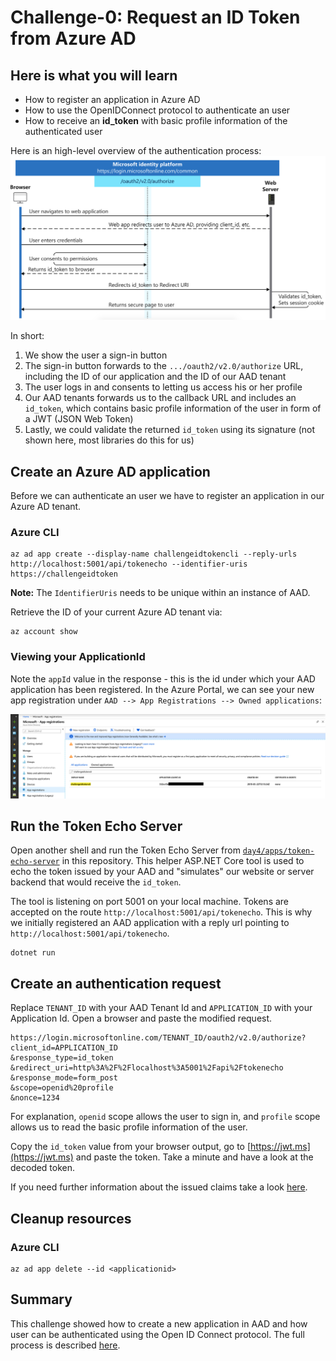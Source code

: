 # Challenge-0: Request an ID Token from Azure AD

## Here is what you will learn

- How to register an application in Azure AD
- How to use the OpenIDConnect protocol to authenticate an user
- How to receive an __id_token__ with basic profile information of the authenticated user

Here is an high-level overview of the authentication process:
![Flow](images/oidc-id-token-flow.png)

In short:

1. We show the user a sign-in button
1. The sign-in button forwards to the `.../oauth2/v2.0/authorize` URL, including the ID of our application and the ID of our AAD tenant
1. The user logs in and consents to letting us access his or her profile
1. Our AAD tenants forwards us to the callback URL and includes an `id_token`, which contains basic profile information of the user in form of a JWT (JSON Web Token)
1. Lastly, we could validate the returned `id_token` using its signature (not shown here, most libraries do this for us)

## Create an Azure AD application

Before we can authenticate an user we have to register an application in our Azure AD tenant.

### Azure CLI

```shell
az ad app create --display-name challengeidtokencli --reply-urls http://localhost:5001/api/tokenecho --identifier-uris https://challengeidtoken
```
**Note:** The `IdentifierUris` needs to be unique within an instance of AAD.

Retrieve the ID of your current Azure AD tenant via:

```shell
az account show 
```

### Viewing your ApplicationId

Note the `appId` value in the response - this is the id under which your AAD application has been registered. In the Azure Portal, we can see your new app registration under `AAD --> App Registrations --> Owned applications`:

![alt-text](images/aad_app_registration.png)

## Run the Token Echo Server

Open another shell and run the Token Echo Server from [`day4/apps/token-echo-server`](../apps/token-echo-server) in this repository. This helper ASP.NET Core tool is used to echo the token issued by your AAD and "simulates" our website or server backend that would receive the `id_token`.

The tool is listening on port 5001 on your local machine. Tokens are accepted on the route `http://localhost:5001/api/tokenecho`. This is why we initially registered an AAD application with a reply url pointing to `http://localhost:5001/api/tokenecho`.

```
dotnet run
```

## Create an authentication request

Replace `TENANT_ID` with your AAD Tenant Id and `APPLICATION_ID` with your Application Id. Open a browser and paste the modified request.

```
https://login.microsoftonline.com/TENANT_ID/oauth2/v2.0/authorize?
client_id=APPLICATION_ID
&response_type=id_token
&redirect_uri=http%3A%2F%2Flocalhost%3A5001%2Fapi%2Ftokenecho
&response_mode=form_post
&scope=openid%20profile
&nonce=1234
```

For explanation, `openid` scope allows the user to sign in, and `profile` scope allows us to read the basic profile information of the user.

Copy the `id_token` value from your browser output, go to [https://jwt.ms](https://jwt.ms) and paste the token. Take a minute and have a look at the decoded token.

If you need further information about the issued claims take a look [here](https://docs.microsoft.com/en-us/azure/active-directory/develop/id-tokens#header-claims).

## Cleanup resources

### Azure CLI

```shell
az ad app delete --id <applicationid>
```

## Summary

This challenge showed how to create a new application in AAD and how user can be authenticated using the Open ID Connect protocol. The full process is described [here](https://docs.microsoft.com/en-us/azure/active-directory/develop/v2-protocols-oidc).